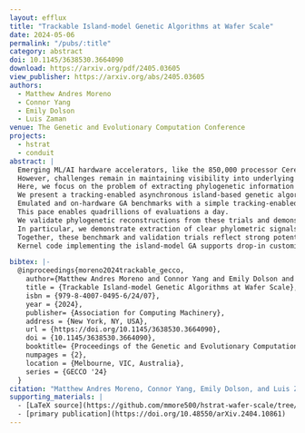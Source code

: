 ```yaml
---
layout: efflux
title: "Trackable Island-model Genetic Algorithms at Wafer Scale"
date: 2024-05-06
permalink: "/pubs/:title"
category: abstract
doi: 10.1145/3638530.3664090
download: https://arxiv.org/pdf/2405.03605
view_publisher: https://arxiv.org/abs/2405.03605
authors:
  - Matthew Andres Moreno
  - Connor Yang
  - Emily Dolson
  - Luis Zaman
venue: The Genetic and Evolutionary Computation Conference
projects:
  - hstrat
  - conduit
abstract: |
  Emerging ML/AI hardware accelerators, like the 850,000 processor Cerebras Wafer-Scale Engine (WSE), hold great promise to scale up the capabilities of evolutionary computation.
  However, challenges remain in maintaining visibility into underlying evolutionary processes while efficiently utilizing these platforms’ large processor counts.
  Here, we focus on the problem of extracting phylogenetic information from digital evolution on the WSE platform.
  We present a tracking-enabled asynchronous island-based genetic algorithm (GA) framework for WSE hardware.
  Emulated and on-hardware GA benchmarks with a simple tracking-enabled agent model clock upwards of 1 million generations a minute for population sizes reaching 16 million.
  This pace enables quadrillions of evaluations a day.
  We validate phylogenetic reconstructions from these trials and demonstrate their suitability for inference of underlying evolutionary conditions.
  In particular, we demonstrate extraction of clear phylometric signals that differentiate wafer-scale runs with adaptive dynamics enabled versus disabled.
  Together, these benchmark and validation trials reflect strong potential for highly scalable evolutionary computation that is both efficient and observable.
  Kernel code implementing the island-model GA supports drop-in customization to support any fixed-length genome content and fitness criteria, allowing it to be leveraged to advance research interests across the community.

bibtex: |-
  @inproceedings{moreno2024trackable_gecco,
    author={Matthew Andres Moreno and Connor Yang and Emily Dolson and Luis Zaman},
    title = {Trackable Island-model Genetic Algorithms at Wafer Scale},
    isbn = {979-8-4007-0495-6/24/07},
    year = {2024},
    publisher= {Association for Computing Machinery},
    address = {New York, NY, USA},
    url = {https://doi.org/10.1145/3638530.3664090},
    doi = {10.1145/3638530.3664090},
    booktitle= {Proceedings of the Genetic and Evolutionary Computation Conference Companion},
    numpages = {2},
    location = {Melbourne, VIC, Australia},
    series = {GECCO '24}
  }
citation: "Matthew Andres Moreno, Connor Yang, Emily Dolson, and Luis Zaman. 2024. Trackable Island-model Genetic Algorithms at Wafer Scale. In Proceedings of the Companion Conference on Genetic and Evolutionary Computation (GECCO '24 Companion). Association for Computing Machinery, New York, NY, USA. https://doi.org/10.1145/3638530.3664090"
supporting_materials: |
  - [LaTeX source](https://github.com/mmore500/hstrat-wafer-scale/tree/tex-extended-abstract) [via GitHub <i class="icon-github-1"></i>](https://github.com/)
  - [primary publication](https://doi.org/10.48550/arXiv.2404.10861)
---
```

